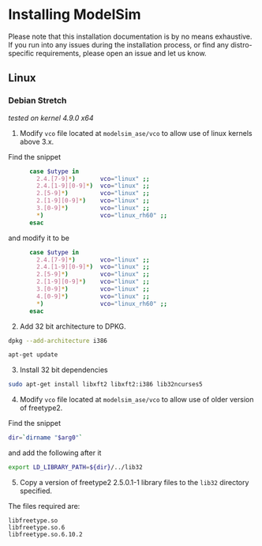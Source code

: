 # Installing ModelSim
Please note that this installation documentation is by no means exhaustive. If you run into any issues during the installation process, or find any distro-specific requirements, please open an issue and let us know.

## Linux
### Debian Stretch
_tested on kernel 4.9.0 x64_

1) Modify `vco` file located at `modelsim_ase/vco` to allow use of linux kernels above 3.x.

Find the snippet
```bash
      case $utype in
        2.4.[7-9]*)       vco="linux" ;;
        2.4.[1-9][0-9]*)  vco="linux" ;;
        2.[5-9]*)         vco="linux" ;;
        2.[1-9][0-9]*)    vco="linux" ;;
        3.[0-9]*)         vco="linux" ;;
        *)                vco="linux_rh60" ;;
      esac
```

and modify it to be
```bash
      case $utype in
        2.4.[7-9]*)       vco="linux" ;;
        2.4.[1-9][0-9]*)  vco="linux" ;;
        2.[5-9]*)         vco="linux" ;;
        2.[1-9][0-9]*)    vco="linux" ;;
        3.[0-9]*)         vco="linux" ;;
        4.[0-9]*)         vco="linux" ;;
        *)                vco="linux_rh60" ;;
      esac
```

2) Add 32 bit architecture to DPKG.

```bash
dpkg --add-architecture i386
```
```bash
apt-get update
```

3) Install 32 bit dependencies

```bash
sudo apt-get install libxft2 libxft2:i386 lib32ncurses5
```
4) Modify `vco` file located at `modelsim_ase/vco` to allow use of older version of freetype2.

Find the snippet
```bash
dir=`dirname "$arg0"`
```

and add the following after it
```bash
export LD_LIBRARY_PATH=${dir}/../lib32
```

5) Copy a version of freetype2 2.5.0.1-1 library files to the `lib32` directory specified.

The files required are:
```
libfreetype.so
libfreetype.so.6
libfreetype.so.6.10.2
```
